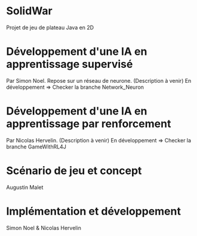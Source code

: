 # SolidWar
Projet de jeu de plateau Java en 2D

# Développement d'une IA en apprentissage supervisé
Par Simon Noel.
Repose sur un réseau de neurone. (Description à venir)
En développement => Checker la branche Network_Neuron

# Développement d'une IA en apprentissage par renforcement
Par Nicolas Hervelin.
(Description à venir)
En développement => Checker la branche GameWithRL4J

# Scénario de jeu et concept
Augustin Malet

# Implémentation et développement
Simon Noel & Nicolas Hervelin
